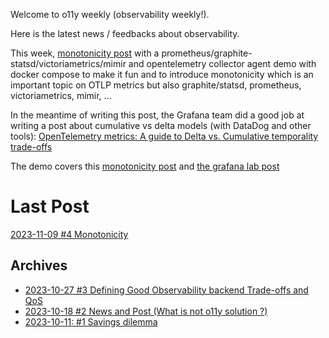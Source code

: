 Welcome to o11y weekly (observability weekly!).

Here is the latest news / feedbacks about observability.

This week, [monotonicity post](./2023-11-09_Monotonicity/README.md) with a prometheus/graphite-statsd/victoriametrics/mimir and opentelemetry collector agent demo with docker compose to make it fun and to introduce monotonicity which is an important topic on OTLP metrics but also graphite/statsd, prometheus, victoriametrics, mimir, ...

In the meantime of writing this post, the Grafana team did a good job at writing a post about cumulative vs delta models (with DataDog and other tools): [OpenTelemetry metrics: A guide to Delta vs. Cumulative temporality trade-offs](https://grafana.com/blog/2023/09/26/opentelemetry-metrics-a-guide-to-delta-vs.-cumulative-temporality-trade-offs/)

The demo covers this [monotonicity post](./2023-11-09_Monotonicity/README.md) and [the grafana lab post](https://grafana.com/blog/2023/09/26/opentelemetry-metrics-a-guide-to-delta-vs.-cumulative-temporality-trade-offs/) 

# Last Post
[2023-11-09 #4 Monotonicity](./2023-11-09_Monotonicity/README.md)

## Archives
- [2023-10-27 #3 Defining Good Observability backend Trade-offs and QoS](./2023-10-27_Defining_Good_Observability_backend_Trade-offs_and_QoS/README.md)
- [2023-10-18 #2 News and Post (What is not o11y solution ?)](./2023-10-18_What_is_not_an_observability_solution/README.md)
- [2023-10-11: #1 Savings dilemma](./2023-10-11_Savings_dilemma/README.md)